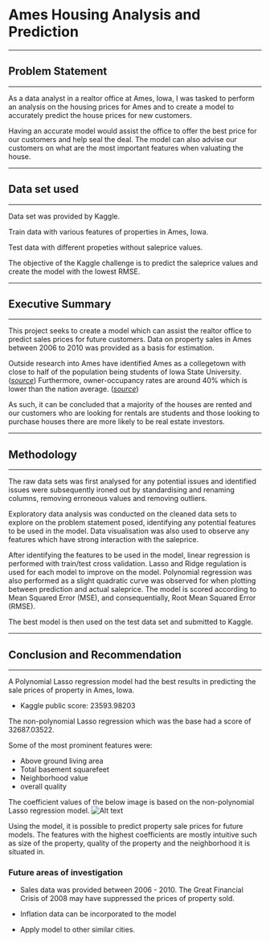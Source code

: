 # Ames Housing Analysis and Prediction

---
## Problem Statement
---

As a data analyst in a realtor office at Ames, Iowa, I was tasked to perform an analysis on the housing prices for Ames and to create a model to accurately predict the house prices for new customers.

Having an accurate model would assist the office to offer the best price for our customers and help seal the deal. The model can also advise our customers on what are the most important features when valuating the house. 

---
## Data set used
---

Data set was provided by Kaggle.

Train data with various features of properties in Ames, Iowa.

Test data with different propeties without saleprice values.

The objective of the Kaggle challenge is to predict the saleprice values and create the model with the lowest RMSE.

---
## Executive Summary
---

This project seeks to create a model which can assist the realtor office to predict sales prices for future customers. Data on property sales in Ames between 2006 to 2010 was provided as a basis for estimation. 

Outside research into Ames have identified Ames as a collegetown with close to half of the population being students of Iowa State University.([*source*](https://en.wikipedia.org/wiki/Ames,_Iowa)) Furthermore, owner-occupancy rates are around 40% which is lower than the nation average. ([*source*](https://www.census.gov/quickfacts/amescityiowa))

As such, it can be concluded that a majority of the houses are rented and our customers who are looking for rentals are students and those looking to purchase houses there are more likely to be real estate investors.

---
## Methodology
---

The raw data sets was first analysed for any potential issues and identified issues were subsequently ironed out by standardising and renaming columns, removing erroneous values and removing outliers.

Exploratory data analysis was conducted on the cleaned data sets to explore on the problem statement posed, identifying any potential features to be used in the model. Data visualisation was also used to observe any features which have strong interaction with the saleprice. 

After identifying the features to be used in the model, linear regression is performed with train/test cross validation. Lasso and Ridge regulation is used for each model to improve on the model. Polynomial regression was also performed as a slight quadratic curve was observed for when plotting between prediction and actual saleprice. The model is scored according to Mean Squared Error (MSE), and consequentially, Root Mean Squared Error (RMSE).

The best model is then used on the test data set and submitted to Kaggle.

---
## Conclusion and Recommendation
---

A Polynomial Lasso regression model had the best results in predicting the sale prices of property in Ames, Iowa. 
- Kaggle public score: 23593.98203

The non-polynomial Lasso regression which was the base had a score of 32687.03522.

Some of the most prominent features were:
- Above ground living area
- Total basement squarefeet
- Neighborhood value
- overall quality

The coefficient values of the below image is based on the non-polynomial Lasso regression model.
![Alt text](../images/highest_coef.png?raw=true "Title")

Using the model, it is possible to predict property sale prices for future models. The features with the highest coefficients are mostly intuitive such as size of the property, quality of the property and the neighborhood it is situated in. 

### Future areas of investigation
- Sales data was provided between 2006 - 2010. The Great Financial Crisis of 2008 may have suppressed the prices of property sold.

- Inflation data can be incorporated to the model

- Apply model to other similar cities.


